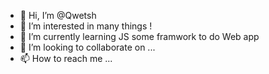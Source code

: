 - 👋 Hi, I’m @Qwetsh
- 👀 I’m interested in many things !
- 🌱 I’m currently learning JS some framwork to do Web app
- 💞️ I’m looking to collaborate on ...
- 📫 How to reach me ...

<!---
Qwetsh/Qwetsh is a ✨ special ✨ repository because its `README.md` (this file) appears on your GitHub profile.
You can click the Preview link to take a look at your changes.
--->
